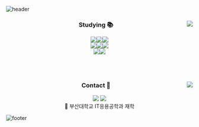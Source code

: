 ![header](https://capsule-render.vercel.app/api?type=waving&color=auto&height=100&section=header&text=Leebyeonchan)
<div align = "center">
   <img align="right" src="https://github-readme-stats.vercel.app/api?username=mark77234&theme=dark&show_icons=true"/>

  ### Studying 📚
  
  <img src="https://img.shields.io/badge/-Flutter-02569B?style=flat-square&logo=flutter&logoColor=white"><img src="https://img.shields.io/badge/-Kotlin-7F52FF?style=flat-square&logo=kotlin&logoColor=white"><img src="https://img.shields.io/badge/-Swift-F05138?style=flat-square&logo=swift&logoColor=white">
  <br>
  <img src="https://img.shields.io/badge/-JavaScript-F7DF1E?style=flat-square&logo=javascript&logoColor=white"><img src="https://img.shields.io/badge/-Html-E34F26?style=flat-square&logo=html5&logoColor=white"><img src="https://img.shields.io/badge/-Css-1572B6?style=flat-square&logo=css3&logoColor=white">
  <br>
  <img src="https://img.shields.io/badge/-C-00599C?style=flat-square&logo=c&logoColor=white"><img src="https://img.shields.io/badge/-Python-3776AB?style=flat-square&logo=python&logoColor=white">
  <br><br><br><br>
  
</div>

<div align = "center">
  
  <img align="right" src="http://mazassumnida.wtf/api/v2/generate_badge?boj=mark7723"/>

 ### Contact 🔗
   <img src="https://hits.seeyoufarm.com/api/count/incr/badge.svg?url=https%3A%2F%2Fgithub.com%2Fmark77234%2Fhit-counter&count_bg=%233EDAC4&title_bg=%23555555&icon=github.svg&icon_color=%23E7E7E7&title=mark77234&edge_flat=false"/>
  <a href="https://www.instagram.com/mark77234/">
    <img src="https://img.shields.io/badge/Instagram-ff0069?style=flat-square&logo=Instagram&logoColor=white"/>
  </a>
  <br>
  🏫 부산대학교 IT응용공학과 재학

</div>



![footer](https://capsule-render.vercel.app/api?type=waving&color=auto&height=100&section=footer)
